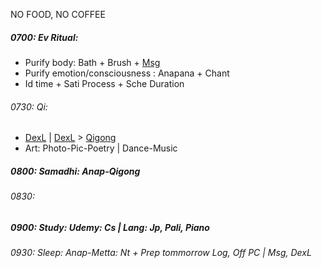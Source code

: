 NO FOOD, NO COFFEE
##### 0700: Ev Ritual: 
+ Purify body: Bath + Brush + [Msg](https://github.com/ThanhNguyen24590/Body/blob/main/00.Exc_Msg.md)
+ Purify emotion/consciousness : Anapana + Chant
+ Id time + Sati Process + Sche Duration
###### 0730: Qi:
+ [DexL](https://github.com/ThanhNguyen24590/Body/blob/main/1.1.Exc_DexL.md) | [DexL](https://github.com/ThanhNguyen24590/Body/blob/main/1.2.Exc_Dex.md) > [Qigong](https://github.com/ThanhNguyen24590/Body/blob/main/2.1.Exc_Qi_5-Animalls.md)
+ Art: Photo-Pic-Poetry | Dance-Music
##### 0800: Samadhi: Anap-Qigong
###### 0830:
##### 0900: Study: Udemy: Cs | Lang: Jp, Pali, Piano
###### 0930: Sleep: Anap-Metta: Nt + Prep tommorrow Log, Off PC | Msg, DexL
